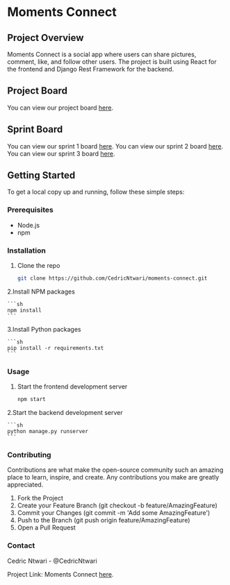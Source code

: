 # Moments Connect

## Project Overview

Moments Connect is a social app where users can share pictures, comment, like, and follow other users. The project is built using React for the frontend and Django Rest Framework for the backend.

## Project Board

You can view our project board [here](https://github.com/users/CedricNtwari/projects/4/views/1).

## Sprint Board

You can view our sprint 1 board [here](https://github.com/users/CedricNtwari/projects/5/views/1?layout=board).
You can view our sprint 2 board [here]().
You can view our sprint 3 board [here]().

## Getting Started

To get a local copy up and running, follow these simple steps:

### Prerequisites

- Node.js
- npm

### Installation

1. Clone the repo

   ```sh
   git clone https://github.com/CedricNtwari/moments-connect.git
   ```

2.Install NPM packages

    ```sh
    npm install
    ```

3.Install Python packages

    ```sh
    pip install -r requirements.txt
    ```

### Usage

1. Start the frontend development server

   ```sh
   npm start
   ```

2.Start the backend development server

    ```sh
    python manage.py runserver
    ```

### Contributing

Contributions are what make the open-source community such an amazing place to learn, inspire, and create. Any contributions you make are greatly appreciated.

1. Fork the Project
2. Create your Feature Branch (git checkout -b feature/AmazingFeature)
3. Commit your Changes (git commit -m 'Add some AmazingFeature')
4. Push to the Branch (git push origin feature/AmazingFeature)
5. Open a Pull Request

### Contact

Cedric Ntwari - @CedricNtwari

Project Link: Moments Connect [here](https://moments-connect-0a1eb804f6e3.herokuapp.com/).
